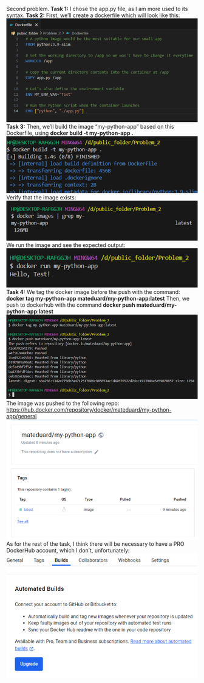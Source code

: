 Second problem.
**Task 1:**
I chose the app.py file, as I am more used to its syntax.
**Task 2:**
First, we’ll create a dockerfile which will look like this:
![](./screenshots2/image1.png)
**Task 3:**
Then, we’ll build the image “my-python-app” based on this Dockerfile, using 
**docker build -t my-python-app .**
![](./screenshots2/image2.png)
Verify that the image exists:
![](./screenshots2/image3.png)
We run the image and see the expected output:
![](./screenshots2/image4.png)
**Task 4:**
We tag the docker image before the push with the command: 
**docker tag my-python-app mateduard/my-python-app:latest**
Then, we push to dockerhub with the command **docker push mateduard/my-python-app:latest**
![](./screenshots2/image5.png)
The image was pushed to the following repo:
https://hub.docker.com/repository/docker/mateduard/my-python-app/general
![](./screenshots2/image6.png)
As for the rest of the task, I think there will be necessary to have a PRO DockerHub account, which I don’t, unfortunately:
![](./screenshots2/image7.png)